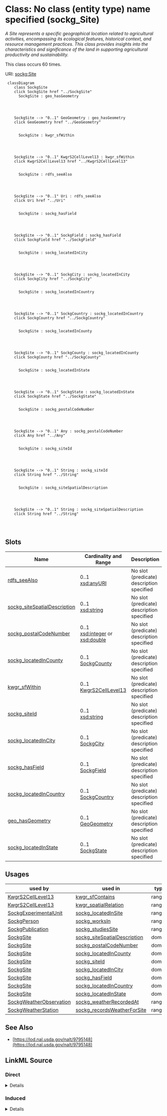 

# Class: No class (entity type) name specified (sockg_Site)


_A Site represents a specific geographical location related to agricultural activities, encompassing its ecological features, historical context, and resource management practices. This class provides insights into the characteristics and significance of the land in supporting agricultural productivity and sustainability._






This class occurs 60 times.


URI: [sockg:Site](https://idir.uta.edu/sockg-ontology/docs/Site)






```mermaid
 classDiagram
    class SockgSite
    click SockgSite href "../SockgSite"
      SockgSite : geo_hasGeometry
        
          
    
    
    SockgSite --> "0..1" GeoGeometry : geo_hasGeometry
    click GeoGeometry href "../GeoGeometry"

        
      SockgSite : kwgr_sfWithin
        
          
    
    
    SockgSite --> "0..1" KwgrS2CellLevel13 : kwgr_sfWithin
    click KwgrS2CellLevel13 href "../KwgrS2CellLevel13"

        
      SockgSite : rdfs_seeAlso
        
          
    
    
    SockgSite --> "0..1" Uri : rdfs_seeAlso
    click Uri href "../Uri"

        
      SockgSite : sockg_hasField
        
          
    
    
    SockgSite --> "0..1" SockgField : sockg_hasField
    click SockgField href "../SockgField"

        
      SockgSite : sockg_locatedInCity
        
          
    
    
    SockgSite --> "0..1" SockgCity : sockg_locatedInCity
    click SockgCity href "../SockgCity"

        
      SockgSite : sockg_locatedInCountry
        
          
    
    
    SockgSite --> "0..1" SockgCountry : sockg_locatedInCountry
    click SockgCountry href "../SockgCountry"

        
      SockgSite : sockg_locatedInCounty
        
          
    
    
    SockgSite --> "0..1" SockgCounty : sockg_locatedInCounty
    click SockgCounty href "../SockgCounty"

        
      SockgSite : sockg_locatedInState
        
          
    
    
    SockgSite --> "0..1" SockgState : sockg_locatedInState
    click SockgState href "../SockgState"

        
      SockgSite : sockg_postalCodeNumber
        
          
    
    
    SockgSite --> "0..1" Any : sockg_postalCodeNumber
    click Any href "../Any"

        
      SockgSite : sockg_siteId
        
          
    
    
    SockgSite --> "0..1" String : sockg_siteId
    click String href "../String"

        
      SockgSite : sockg_siteSpatialDescription
        
          
    
    
    SockgSite --> "0..1" String : sockg_siteSpatialDescription
    click String href "../String"

        
      
```




<!-- no inheritance hierarchy -->


## Slots

| Name | Cardinality and Range | Description | Inheritance | Occurrences |
| ---  | --- | --- | --- | --- |
| [rdfs_seeAlso](../slots/rdfs_seeAlso.md) | 0..1 <br/> [xsd:anyURI](http://www.w3.org/2001/XMLSchema#anyURI) | No slot (predicate) description specified <br/>  | direct | 60 |
| [sockg_siteSpatialDescription](../slots/sockg_siteSpatialDescription.md) | 0..1 <br/> [xsd:string](http://www.w3.org/2001/XMLSchema#string) | No slot (predicate) description specified <br/>  | direct | 60 |
| [sockg_postalCodeNumber](../slots/sockg_postalCodeNumber.md) | 0..1 <br/> [xsd:integer](http://www.w3.org/2001/XMLSchema#integer)&nbsp;or&nbsp;<br />[xsd:double](http://www.w3.org/2001/XMLSchema#double) | No slot (predicate) description specified <br/>  | direct | 60 |
| [sockg_locatedInCounty](../slots/sockg_locatedInCounty.md) | 0..1 <br/> [SockgCounty](../classes/SockgCounty.md) | No slot (predicate) description specified <br/>  | direct | 61 |
| [kwgr_sfWithin](../slots/kwgr_sfWithin.md) | 0..1 <br/> [KwgrS2CellLevel13](../classes/KwgrS2CellLevel13.md) | No slot (predicate) description specified <br/>  | direct | 4351 |
| [sockg_siteId](../slots/sockg_siteId.md) | 0..1 <br/> [xsd:string](http://www.w3.org/2001/XMLSchema#string) | No slot (predicate) description specified <br/>  | direct | 60 |
| [sockg_locatedInCity](../slots/sockg_locatedInCity.md) | 0..1 <br/> [SockgCity](../classes/SockgCity.md) | No slot (predicate) description specified <br/>  | direct | 59 |
| [sockg_hasField](../slots/sockg_hasField.md) | 0..1 <br/> [SockgField](../classes/SockgField.md) | No slot (predicate) description specified <br/>  | direct | 65 |
| [sockg_locatedInCountry](../slots/sockg_locatedInCountry.md) | 0..1 <br/> [SockgCountry](../classes/SockgCountry.md) | No slot (predicate) description specified <br/>  | direct | 60 |
| [geo_hasGeometry](../slots/geo_hasGeometry.md) | 0..1 <br/> [GeoGeometry](../classes/GeoGeometry.md) | No slot (predicate) description specified <br/>  | direct | 47 |
| [sockg_locatedInState](../slots/sockg_locatedInState.md) | 0..1 <br/> [SockgState](../classes/SockgState.md) | No slot (predicate) description specified <br/>  | direct | 60 |





## Usages

| used by | used in | type | used |
| ---  | --- | --- | --- |
| [KwgrS2CellLevel13](../classes/KwgrS2CellLevel13.md) | [kwgr_sfContains](../slots/kwgr_sfContains.md) | range | [SockgSite](../classes/SockgSite.md) |
| [KwgrS2CellLevel13](../classes/KwgrS2CellLevel13.md) | [kwgr_spatialRelation](../slots/kwgr_spatialRelation.md) | range | [SockgSite](../classes/SockgSite.md) |
| [SockgExperimentalUnit](../classes/SockgExperimentalUnit.md) | [sockg_locatedInSite](../slots/sockg_locatedInSite.md) | range | [SockgSite](../classes/SockgSite.md) |
| [SockgPerson](../classes/SockgPerson.md) | [sockg_worksIn](../slots/sockg_worksIn.md) | range | [SockgSite](../classes/SockgSite.md) |
| [SockgPublication](../classes/SockgPublication.md) | [sockg_studiesSite](../slots/sockg_studiesSite.md) | range | [SockgSite](../classes/SockgSite.md) |
| [SockgSite](../classes/SockgSite.md) | [sockg_siteSpatialDescription](../slots/sockg_siteSpatialDescription.md) | domain | [SockgSite](../classes/SockgSite.md) |
| [SockgSite](../classes/SockgSite.md) | [sockg_postalCodeNumber](../slots/sockg_postalCodeNumber.md) | domain | [SockgSite](../classes/SockgSite.md) |
| [SockgSite](../classes/SockgSite.md) | [sockg_locatedInCounty](../slots/sockg_locatedInCounty.md) | domain | [SockgSite](../classes/SockgSite.md) |
| [SockgSite](../classes/SockgSite.md) | [sockg_siteId](../slots/sockg_siteId.md) | domain | [SockgSite](../classes/SockgSite.md) |
| [SockgSite](../classes/SockgSite.md) | [sockg_locatedInCity](../slots/sockg_locatedInCity.md) | domain | [SockgSite](../classes/SockgSite.md) |
| [SockgSite](../classes/SockgSite.md) | [sockg_hasField](../slots/sockg_hasField.md) | domain | [SockgSite](../classes/SockgSite.md) |
| [SockgSite](../classes/SockgSite.md) | [sockg_locatedInCountry](../slots/sockg_locatedInCountry.md) | domain | [SockgSite](../classes/SockgSite.md) |
| [SockgSite](../classes/SockgSite.md) | [sockg_locatedInState](../slots/sockg_locatedInState.md) | domain | [SockgSite](../classes/SockgSite.md) |
| [SockgWeatherObservation](../classes/SockgWeatherObservation.md) | [sockg_weatherRecordedAt](../slots/sockg_weatherRecordedAt.md) | range | [SockgSite](../classes/SockgSite.md) |
| [SockgWeatherStation](../classes/SockgWeatherStation.md) | [sockg_recordsWeatherForSite](../slots/sockg_recordsWeatherForSite.md) | range | [SockgSite](../classes/SockgSite.md) |






## See Also

* [https://lod.nal.usda.gov/nalt/9795148](https://lod.nal.usda.gov/nalt/9795148)






## LinkML Source

<!-- TODO: investigate https://stackoverflow.com/questions/37606292/how-to-create-tabbed-code-blocks-in-mkdocs-or-sphinx -->

### Direct

<details>

```yaml
name: sockg_Site
conforms_to: No schema conformance document specified
annotations:
  count:
    tag: count
    value: 60
description: A Site represents a specific geographical location related to agricultural
  activities, encompassing its ecological features, historical context, and resource
  management practices. This class provides insights into the characteristics and
  significance of the land in supporting agricultural productivity and sustainability.
title: No class (entity type) name specified
from_schema: soc-kg
see_also:
- https://lod.nal.usda.gov/nalt/9795148
rank: 1000
slots:
- rdfs_seeAlso
- sockg_siteSpatialDescription
- sockg_postalCodeNumber
- sockg_locatedInCounty
- kwgr_sfWithin
- sockg_siteId
- sockg_locatedInCity
- sockg_hasField
- sockg_locatedInCountry
- geo_hasGeometry
- sockg_locatedInState
slot_usage:
  geo_hasGeometry:
    name: geo_hasGeometry
    annotations:
      geo_Geometry:
        tag: geo_Geometry
        value: 47
  kwgr_sfWithin:
    name: kwgr_sfWithin
    annotations:
      kwgr_S2Cell_Level13:
        tag: kwgr_S2Cell_Level13
        value: 4351
  rdfs_seeAlso:
    name: rdfs_seeAlso
    annotations:
      uri:
        tag: uri
        value: 60
  sockg_hasField:
    name: sockg_hasField
    annotations:
      sockg_Field:
        tag: sockg_Field
        value: 65
  sockg_locatedInCity:
    name: sockg_locatedInCity
    annotations:
      sockg_City:
        tag: sockg_City
        value: 59
  sockg_locatedInCountry:
    name: sockg_locatedInCountry
    annotations:
      sockg_Country:
        tag: sockg_Country
        value: 60
  sockg_locatedInCounty:
    name: sockg_locatedInCounty
    annotations:
      sockg_County:
        tag: sockg_County
        value: 61
  sockg_locatedInState:
    name: sockg_locatedInState
    annotations:
      sockg_State:
        tag: sockg_State
        value: 60
  sockg_postalCodeNumber:
    name: sockg_postalCodeNumber
    annotations:
      double:
        tag: double
        value: 60
  sockg_siteId:
    name: sockg_siteId
    annotations:
      string:
        tag: string
        value: 60
  sockg_siteSpatialDescription:
    name: sockg_siteSpatialDescription
    annotations:
      string:
        tag: string
        value: 60
class_uri: sockg:Site

```
</details>

### Induced

<details>

```yaml
name: sockg_Site
conforms_to: No schema conformance document specified
annotations:
  count:
    tag: count
    value: 60
description: A Site represents a specific geographical location related to agricultural
  activities, encompassing its ecological features, historical context, and resource
  management practices. This class provides insights into the characteristics and
  significance of the land in supporting agricultural productivity and sustainability.
title: No class (entity type) name specified
from_schema: soc-kg
see_also:
- https://lod.nal.usda.gov/nalt/9795148
rank: 1000
slot_usage:
  geo_hasGeometry:
    name: geo_hasGeometry
    annotations:
      geo_Geometry:
        tag: geo_Geometry
        value: 47
  kwgr_sfWithin:
    name: kwgr_sfWithin
    annotations:
      kwgr_S2Cell_Level13:
        tag: kwgr_S2Cell_Level13
        value: 4351
  rdfs_seeAlso:
    name: rdfs_seeAlso
    annotations:
      uri:
        tag: uri
        value: 60
  sockg_hasField:
    name: sockg_hasField
    annotations:
      sockg_Field:
        tag: sockg_Field
        value: 65
  sockg_locatedInCity:
    name: sockg_locatedInCity
    annotations:
      sockg_City:
        tag: sockg_City
        value: 59
  sockg_locatedInCountry:
    name: sockg_locatedInCountry
    annotations:
      sockg_Country:
        tag: sockg_Country
        value: 60
  sockg_locatedInCounty:
    name: sockg_locatedInCounty
    annotations:
      sockg_County:
        tag: sockg_County
        value: 61
  sockg_locatedInState:
    name: sockg_locatedInState
    annotations:
      sockg_State:
        tag: sockg_State
        value: 60
  sockg_postalCodeNumber:
    name: sockg_postalCodeNumber
    annotations:
      double:
        tag: double
        value: 60
  sockg_siteId:
    name: sockg_siteId
    annotations:
      string:
        tag: string
        value: 60
  sockg_siteSpatialDescription:
    name: sockg_siteSpatialDescription
    annotations:
      string:
        tag: string
        value: 60
attributes:
  rdfs_seeAlso:
    name: rdfs_seeAlso
    annotations:
      uri:
        tag: uri
        value: 60
    description: No slot (predicate) description specified
    examples:
    - object:
        example_object: https://lod.nal.usda.gov/nalt/4605
        example_object_type: uri
        example_predicate: rdfs:seeAlso
        example_subject: sockg:individuals/0
        example_subject_type: sockg_Amendment
    - object:
        example_object: https://lod.nal.usda.gov/nalt/5859
        example_object_type: uri
        example_predicate: rdfs:seeAlso
        example_subject: sockg:individuals/100000
        example_subject_type: sockg_GasSample
    - object:
        example_object: https://lod.nal.usda.gov/nalt/281219
        example_object_type: uri
        example_predicate: rdfs:seeAlso
        example_subject: sockg:individuals/163960
        example_subject_type: sockg_Grazing
    - object:
        example_object: https://lod.nal.usda.gov/nalt/4377260
        example_object_type: uri
        example_predicate: rdfs:seeAlso
        example_subject: sockg:individuals/170955
        example_subject_type: sockg_GrazingManagementEvent
    - object:
        example_object: https://lod.nal.usda.gov/nalt/131626
        example_object_type: uri
        example_predicate: rdfs:seeAlso
        example_subject: sockg:individuals/172906
        example_subject_type: sockg_Harvest
    - object:
        example_object: https://lod.nal.usda.gov/nalt/281219
        example_object_type: uri
        example_predicate: rdfs:seeAlso
        example_subject: sockg:individuals/191262
        example_subject_type: sockg_HarvestFraction
    - object:
        example_object: https://lod.nal.usda.gov/nalt/13189
        example_object_type: uri
        example_predicate: rdfs:seeAlso
        example_subject: sockg:individuals/203523
        example_subject_type: sockg_Organization
    - object:
        example_object: https://lod.nal.usda.gov/nalt/3927
        example_object_type: uri
        example_predicate: rdfs:seeAlso
        example_subject: sockg:individuals/203632
        example_subject_type: sockg_Pesticide
    - object:
        example_object: https://lod.nal.usda.gov/nalt/849
        example_object_type: uri
        example_predicate: rdfs:seeAlso
        example_subject: sockg:individuals/227674
        example_subject_type: sockg_ResidueManagementEvent
    - object:
        example_object: https://lod.nal.usda.gov/nalt/30158
        example_object_type: uri
        example_predicate: rdfs:seeAlso
        example_subject: sockg:individuals/230982
        example_subject_type: sockg_Rotation
    - object:
        example_object: https://lod.nal.usda.gov/nalt/302328
        example_object_type: uri
        example_predicate: rdfs:seeAlso
        example_subject: sockg:individuals/231056
        example_subject_type: sockg_Site
    - object:
        example_object: https://lod.nal.usda.gov/nalt/2726
        example_object_type: uri
        example_predicate: rdfs:seeAlso
        example_subject: sockg:individuals/235229
        example_subject_type: sockg_SoilBiologicalSample
    - object:
        example_object: https://lod.nal.usda.gov/nalt/7974
        example_object_type: uri
        example_predicate: rdfs:seeAlso
        example_subject: sockg:individuals/253451
        example_subject_type: sockg_SoilChemicalSample
    - object:
        example_object: https://lod.nal.usda.gov/nalt/302328
        example_object_type: uri
        example_predicate: rdfs:seeAlso
        example_subject: sockg:individuals/307284
        example_subject_type: sockg_SoilCover
    - object:
        example_object: https://lod.nal.usda.gov/nalt/5143
        example_object_type: uri
        example_predicate: rdfs:seeAlso
        example_subject: sockg:individuals/308318
        example_subject_type: sockg_SoilPhysicalSample
    - object:
        example_object: https://lod.nal.usda.gov/nalt/5430914
        example_object_type: uri
        example_predicate: rdfs:seeAlso
        example_subject: sockg:individuals/336400
        example_subject_type: sockg_State
    - object:
        example_object: https://lod.nal.usda.gov/nalt/7140
        example_object_type: uri
        example_predicate: rdfs:seeAlso
        example_subject: sockg:individuals/336419
        example_subject_type: sockg_Tillage
    - object:
        example_object: https://lod.nal.usda.gov/nalt/28616
        example_object_type: uri
        example_predicate: rdfs:seeAlso
        example_subject: sockg:individuals/363556
        example_subject_type: sockg_Treatment
    - object:
        example_object: https://lod.nal.usda.gov/nalt/2717
        example_object_type: uri
        example_predicate: rdfs:seeAlso
        example_subject: sockg:individuals/37796
        example_subject_type: sockg_BioMassCarbohydrate
    - object:
        example_object: https://lod.nal.usda.gov/nalt/7140
        example_object_type: uri
        example_predicate: rdfs:seeAlso
        example_subject: sockg:individuals/39163
        example_subject_type: sockg_BioMassEnergy
    - object:
        example_object: https://lod.nal.usda.gov/nalt/281219
        example_object_type: uri
        example_predicate: rdfs:seeAlso
        example_subject: sockg:individuals/39962
        example_subject_type: sockg_BioMassMineral
    - object:
        example_object: https://lod.nal.usda.gov/nalt/2714
        example_object_type: uri
        example_predicate: rdfs:seeAlso
        example_subject: sockg:individuals/439235
        example_subject_type: sockg_WeatherObservation
    - object:
        example_object: https://lod.nal.usda.gov/nalt/7485997
        example_object_type: uri
        example_predicate: rdfs:seeAlso
        example_subject: sockg:individuals/46864
        example_subject_type: sockg_City
    - object:
        example_object: https://lod.nal.usda.gov/nalt/2217129
        example_object_type: uri
        example_predicate: rdfs:seeAlso
        example_subject: sockg:individuals/46904
        example_subject_type: sockg_County
    - object:
        example_object: https://lod.nal.usda.gov/nalt/302328
        example_object_type: uri
        example_predicate: rdfs:seeAlso
        example_subject: sockg:individuals/46937
        example_subject_type: sockg_CropGrowthStage
    - object:
        example_object: https://lod.nal.usda.gov/nalt/976
        example_object_type: uri
        example_predicate: rdfs:seeAlso
        example_subject: sockg:individuals/51906
        example_subject_type: sockg_Experiment
    - object:
        example_object: https://lod.nal.usda.gov/nalt/9183
        example_object_type: uri
        example_predicate: rdfs:seeAlso
        example_subject: sockg:individuals/51937
        example_subject_type: sockg_ExperimentalUnit
    - object:
        example_object: https://lod.nal.usda.gov/nalt/7259
        example_object_type: uri
        example_predicate: rdfs:seeAlso
        example_subject: sockg:individuals/55800
        example_subject_type: sockg_Field
    - object:
        example_object: https://lod.nal.usda.gov/nalt/7140
        example_object_type: uri
        example_predicate: rdfs:seeAlso
        example_subject: sockg:individuals/200732
        example_subject_type: sockg_NutrientEfficiency
    - object:
        example_object: https://lod.nal.usda.gov/nalt/35067
        example_object_type: uri
        example_predicate: rdfs:seeAlso
        example_subject: sockg:individuals/203534
        example_subject_type: sockg_Person
    - object:
        example_object: https://lod.nal.usda.gov/nalt/5630
        example_object_type: uri
        example_predicate: rdfs:seeAlso
        example_subject: sockg:individuals/203988
        example_subject_type: sockg_PlantingEvent
    - object:
        example_object: https://lod.nal.usda.gov/nalt/61097
        example_object_type: uri
        example_predicate: rdfs:seeAlso
        example_subject: sockg:individuals/227438
        example_subject_type: sockg_Project
    - object:
        example_object: https://lod.nal.usda.gov/nalt/305490
        example_object_type: uri
        example_predicate: rdfs:seeAlso
        example_subject: sockg:individuals/227447
        example_subject_type: sockg_Publication
    - object:
        example_object: https://lod.nal.usda.gov/nalt/48678
        example_object_type: uri
        example_predicate: rdfs:seeAlso
        example_subject: sockg:individuals/227609
        example_subject_type: sockg_ResearchUnit
    - object:
        example_object: https://lod.nal.usda.gov/nalt/33020
        example_object_type: uri
        example_predicate: rdfs:seeAlso
        example_subject: sockg:individuals/231116
        example_subject_type: sockg_Soil
    - object:
        example_object: https://lod.nal.usda.gov/nalt/7140
        example_object_type: uri
        example_predicate: rdfs:seeAlso
        example_subject: sockg:individuals/364326
        example_subject_type: sockg_WaterQualityArea
    - object:
        example_object: https://lod.nal.usda.gov/nalt/281219
        example_object_type: uri
        example_predicate: rdfs:seeAlso
        example_subject: sockg:individuals/364993
        example_subject_type: sockg_WaterQualityConc
    - object:
        example_object: https://lod.nal.usda.gov/nalt/7259
        example_object_type: uri
        example_predicate: rdfs:seeAlso
        example_subject: sockg:individuals/513777
        example_subject_type: sockg_WeatherStation
    - object:
        example_object: https://lod.nal.usda.gov/nalt/281219
        example_object_type: uri
        example_predicate: rdfs:seeAlso
        example_subject: sockg:individuals/55858
        example_subject_type: sockg_GasNutrientLoss
    - object:
        example_object: https://lod.nal.usda.gov/nalt/281219
        example_object_type: uri
        example_predicate: rdfs:seeAlso
        example_subject: sockg:individuals/624572
        example_subject_type: sockg_WindErosionArea
    - object:
        example_object: https://lod.nal.usda.gov/nalt/7140
        example_object_type: uri
        example_predicate: rdfs:seeAlso
        example_subject: sockg:individuals/624587
        example_subject_type: sockg_YieldNutrientUptake
    from_schema: soc-kg
    rank: 1000
    slot_uri: rdfs:seeAlso
    alias: rdfs_seeAlso
    owner: sockg_Site
    domain_of:
    - sockg_Amendment
    - sockg_BioMassCarbohydrate
    - sockg_BioMassEnergy
    - sockg_BioMassMineral
    - sockg_City
    - sockg_County
    - sockg_CropGrowthStage
    - sockg_Experiment
    - sockg_ExperimentalUnit
    - sockg_Field
    - sockg_GasNutrientLoss
    - sockg_GasSample
    - sockg_Grazing
    - sockg_GrazingManagementEvent
    - sockg_Harvest
    - sockg_HarvestFraction
    - sockg_NutrientEfficiency
    - sockg_Organization
    - sockg_Person
    - sockg_Pesticide
    - sockg_PlantingEvent
    - sockg_Project
    - sockg_Publication
    - sockg_ResearchUnit
    - sockg_ResidueManagementEvent
    - sockg_Rotation
    - sockg_Site
    - sockg_Soil
    - sockg_SoilBiologicalSample
    - sockg_SoilChemicalSample
    - sockg_SoilCover
    - sockg_SoilPhysicalSample
    - sockg_State
    - sockg_Tillage
    - sockg_Treatment
    - sockg_WaterQualityArea
    - sockg_WaterQualityConc
    - sockg_WeatherObservation
    - sockg_WeatherStation
    - sockg_WindErosionArea
    - sockg_YieldNutrientUptake
    range: uri
  sockg_siteSpatialDescription:
    name: sockg_siteSpatialDescription
    annotations:
      string:
        tag: string
        value: 60
    description: No slot (predicate) description specified
    title: No slot (predicate) name specified
    examples:
    - object:
        example_object: Bounding Box:,-85.897912,32.423849,-85.895231,32.421965
        example_object_type: string
        example_predicate: sockg:siteSpatialDescription
        example_subject: sockg:individuals/231056
        example_subject_type: sockg_Site
    from_schema: soc-kg
    rank: 1000
    domain: sockg_Site
    slot_uri: sockg:siteSpatialDescription
    alias: sockg_siteSpatialDescription
    owner: sockg_Site
    domain_of:
    - sockg_Site
    range: string
  sockg_postalCodeNumber:
    name: sockg_postalCodeNumber
    annotations:
      double:
        tag: double
        value: 60
    description: No slot (predicate) description specified
    title: No slot (predicate) name specified
    examples:
    - object:
        example_object: '36075.0'
        example_object_type: double
        example_predicate: sockg:postalCodeNumber
        example_subject: sockg:individuals/231056
        example_subject_type: sockg_Site
    from_schema: soc-kg
    see_also:
    - https://lod.nal.usda.gov/nalt/9775998
    rank: 1000
    domain: sockg_Site
    slot_uri: sockg:postalCodeNumber
    alias: sockg_postalCodeNumber
    owner: sockg_Site
    domain_of:
    - sockg_Site
    range: Any
    any_of:
    - range: integer
    - range: double
  sockg_locatedInCounty:
    name: sockg_locatedInCounty
    annotations:
      sockg_County:
        tag: sockg_County
        value: 61
    description: No slot (predicate) description specified
    title: No slot (predicate) name specified
    examples:
    - object:
        example_object: sockg:individuals/46904
        example_object_type: sockg_County
        example_predicate: sockg:locatedInCounty
        example_subject: sockg:individuals/231056
        example_subject_type: sockg_Site
    from_schema: soc-kg
    rank: 1000
    domain: sockg_Site
    slot_uri: sockg:locatedInCounty
    alias: sockg_locatedInCounty
    owner: sockg_Site
    domain_of:
    - sockg_Site
    range: sockg_County
  kwgr_sfWithin:
    name: kwgr_sfWithin
    annotations:
      kwgr_S2Cell_Level13:
        tag: kwgr_S2Cell_Level13
        value: 4351
    description: No slot (predicate) description specified
    examples:
    - object:
        example_object: kwgr:s2.level13.9839298676705460224
        example_object_type: kwgr_S2Cell_Level13
        example_predicate: kwgr:sfWithin
        example_subject: sockg:individuals/231056
        example_subject_type: sockg_Site
    from_schema: soc-kg
    rank: 1000
    slot_uri: kwgr:sfWithin
    alias: kwgr_sfWithin
    owner: sockg_Site
    domain_of:
    - sockg_Site
    range: kwgr_S2Cell_Level13
  sockg_siteId:
    name: sockg_siteId
    annotations:
      string:
        tag: string
        value: 60
    description: No slot (predicate) description specified
    title: No slot (predicate) name specified
    examples:
    - object:
        example_object: ALAuburn
        example_object_type: string
        example_predicate: sockg:siteId
        example_subject: sockg:individuals/231056
        example_subject_type: sockg_Site
    from_schema: soc-kg
    rank: 1000
    domain: sockg_Site
    slot_uri: sockg:siteId
    alias: sockg_siteId
    owner: sockg_Site
    domain_of:
    - sockg_Site
    range: string
  sockg_locatedInCity:
    name: sockg_locatedInCity
    annotations:
      sockg_City:
        tag: sockg_City
        value: 59
    description: No slot (predicate) description specified
    title: No slot (predicate) name specified
    examples:
    - object:
        example_object: sockg:individuals/46864
        example_object_type: sockg_City
        example_predicate: sockg:locatedInCity
        example_subject: sockg:individuals/231056
        example_subject_type: sockg_Site
    from_schema: soc-kg
    rank: 1000
    domain: sockg_Site
    slot_uri: sockg:locatedInCity
    alias: sockg_locatedInCity
    owner: sockg_Site
    domain_of:
    - sockg_Site
    range: sockg_City
  sockg_hasField:
    name: sockg_hasField
    annotations:
      sockg_Field:
        tag: sockg_Field
        value: 65
    description: No slot (predicate) description specified
    title: No slot (predicate) name specified
    examples:
    - object:
        example_object: sockg:individuals/55800
        example_object_type: sockg_Field
        example_predicate: sockg:hasField
        example_subject: sockg:individuals/231056
        example_subject_type: sockg_Site
    from_schema: soc-kg
    rank: 1000
    domain: sockg_Site
    slot_uri: sockg:hasField
    alias: sockg_hasField
    owner: sockg_Site
    domain_of:
    - sockg_Site
    range: sockg_Field
  sockg_locatedInCountry:
    name: sockg_locatedInCountry
    annotations:
      sockg_Country:
        tag: sockg_Country
        value: 60
    description: No slot (predicate) description specified
    title: No slot (predicate) name specified
    examples:
    - object:
        example_object: sockg:individuals/46901
        example_object_type: sockg_Country
        example_predicate: sockg:locatedInCountry
        example_subject: sockg:individuals/231056
        example_subject_type: sockg_Site
    from_schema: soc-kg
    rank: 1000
    domain: sockg_Site
    slot_uri: sockg:locatedInCountry
    alias: sockg_locatedInCountry
    owner: sockg_Site
    domain_of:
    - sockg_Site
    range: sockg_Country
  geo_hasGeometry:
    name: geo_hasGeometry
    annotations:
      geo_Geometry:
        tag: geo_Geometry
        value: 47
    description: No slot (predicate) description specified
    examples:
    - object:
        example_object: sockg:individuals/geometry_ALAuburn
        example_object_type: geo_Geometry
        example_predicate: geo:hasGeometry
        example_subject: sockg:individuals/231056
        example_subject_type: sockg_Site
    from_schema: soc-kg
    rank: 1000
    slot_uri: geo:hasGeometry
    alias: geo_hasGeometry
    owner: sockg_Site
    domain_of:
    - sockg_Site
    range: geo_Geometry
  sockg_locatedInState:
    name: sockg_locatedInState
    annotations:
      sockg_State:
        tag: sockg_State
        value: 60
    description: No slot (predicate) description specified
    title: No slot (predicate) name specified
    examples:
    - object:
        example_object: sockg:individuals/336400
        example_object_type: sockg_State
        example_predicate: sockg:locatedInState
        example_subject: sockg:individuals/231056
        example_subject_type: sockg_Site
    from_schema: soc-kg
    rank: 1000
    domain: sockg_Site
    slot_uri: sockg:locatedInState
    alias: sockg_locatedInState
    owner: sockg_Site
    domain_of:
    - sockg_Site
    range: sockg_State
class_uri: sockg:Site

```
</details>